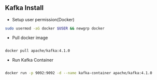 ## Kafka Install

- Setup user permission(Docker)

```bash
sudo usermod -aG docker $USER && newgrp docker

```

- Pull docker image
```bash

docker pull apache/kafka:4.1.0  

```

- Run Kafka Container

```bash

docker run -p 9092:9092 -d --name kafka-container apache/kafka:4.1.0

```

